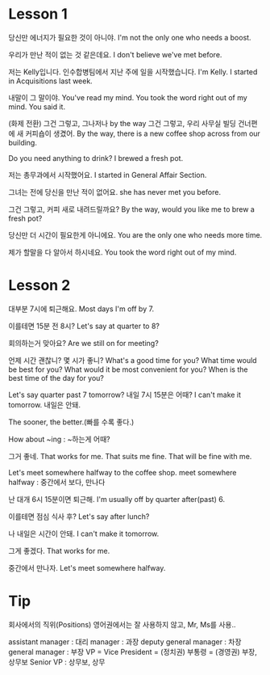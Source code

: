 # Lesson 1
당신만 에너지가 필요한 것이 아니야.
I'm not the only one who needs a boost.

우리가 만난 적이 없는 것 같은데요.
I don't believe we've met before.

저는 Kelly입니다. 인수합병팀에서 지난 주에 일을 시작했습니다.
I'm Kelly. I started in Acquisitions last week.

내말이 그 말이야.
You've read my mind.
You took the word right out of my mind.
You said it.

(화제 전환) 그건 그렇고, 그나저나
by the way
그건 그렇고, 우리 사무실 빌딩 건너편에 새 커피숍이 생겼어.
By the way, there is a new coffee shop across from our building.

Do you need anything to drink?
I brewed a fresh pot.

저는 총무과에서 시작했어요.
I started in General Affair Section.

그녀는 전에 당신을 만난 적이 없어요.
she has never met you before.

그건 그렇고, 커피 새로 내려드릴까요?
By the way, would you like me to brew a fresh pot?

당신만 더 시간이 필요한게 아니에요.
You are the only one who needs more time.

제가 할말을 다 알아서 하시네요.
You took the word right out of my mind.

# Lesson 2
대부분 7시에 퇴근해요.
Most days I'm off by 7.

이를테면 15분 전 8시?
Let's say at quarter to 8?

회의하는거 맞아요?
Are we still on for meeting?

언제 시간 괜찮니? 몇 시가 좋니?
What's a good time for you?
What time would be best for you?
What would it be most convenient for you?
When is the best time of the day for you?

Let's say quarter past 7 tomorrow? 내일 7시 15분은 어때?
I can't make it tomorrow. 내일은 안돼.

The sooner, the better.(빠를 수록 좋다.)

How about ~ing : ~하는게 어때?

그거 좋네.
That works for me.
That suits me fine.
That will be fine with me.

Let's meet somewhere halfway to the coffee shop.
meet somewhere halfway : 중간에서 보다, 만나다

난 대개 6시 15분이면 퇴근해.
I'm usually off by quarter after(past) 6.

이를테면 점심 식사 후?
Let's say after lunch?

나 내일은 시간이 안돼.
I can't make it tomorrow.

그게 좋겠다.
That works for me.

중간에서 만나자.
Let's meet somewhere halfway.

# Tip
회사에서의 직위(Positions)
영어권에서는 잘 사용하지 않고, Mr, Ms를 사용..

assistant manager : 대리
manager : 과장
deputy general manager : 차장
general manager : 부장
VP = Vice President = (정치권) 부통령 = (경영권) 부장, 상무보
Senior VP : 상무보, 상무